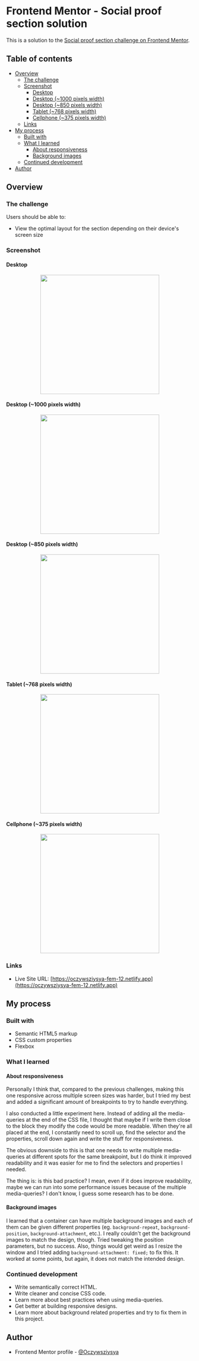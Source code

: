 # Frontend Mentor - Social proof section solution

This is a solution to the [Social proof section challenge on Frontend Mentor](https://www.frontendmentor.io/challenges/social-proof-section-6e0qTv_bA).

## Table of contents

- [Overview](#overview)
  - [The challenge](#the-challenge)
  - [Screenshot](#screenshot)
    - [Desktop](#desktop)
    - [Desktop (~1000 pixels width)](#desktop-1000-pixels-width)
    - [Desktop (~850 pixels width)](#desktop-850-pixels-width)
    - [Tablet (~768 pixels width)](#tablet-768-pixels-width)
    - [Cellphone (~375 pixels width)](#cellphone-375-pixels-width)
  - [Links](#links)
- [My process](#my-process)
  - [Built with](#built-with)
  - [What I learned](#what-i-learned)
    - [About responsiveness](#about-responsiveness)
    - [Background images](#background-images)
  - [Continued development](#continued-development)
- [Author](#author)

## Overview

### The challenge

Users should be able to:

- View the optimal layout for the section depending on their device's screen size

### Screenshot

#### Desktop
<div align="center"><img src="./screenshots/screenshot-desktop.png" width="320" /></div>

#### Desktop (~1000 pixels width)
<div align="center"><img src="./screenshots/desktop-screenshot-1000.png" width="320" /></div>

#### Desktop (~850 pixels width)
<div align="center"><img src="./screenshots/desktop-screenshot-850.png" width="320" /></div>

#### Tablet (~768 pixels width)
<div align="center"><img src="./screenshots/screenshot-tablet.png" width="320" /></div>

#### Cellphone (~375 pixels width)
<div align="center"><img src="./screenshots/screenshot-cellphone.png" width="320" /></div>

### Links

- Live Site URL: [https://oczywsziysya-fem-12.netlify.app](https://oczywsziysya-fem-12.netlify.app)

## My process

### Built with

- Semantic HTML5 markup
- CSS custom properties
- Flexbox

### What I learned

#### About responsiveness
Personally I think that, compared to the previous challenges, making this one responsive across multiple screen sizes was harder, but I tried my best and added a significant amount of breakpoints to try to handle everything.

I also conducted a little experiment here. Instead of adding all the media-queries at the end of the CSS file, I thought that maybe if I write them close to the block they modify the code would be more readable. When they're all placed at the end, I constantly need to scroll up, find the selector and the properties, scroll down again and write the stuff for responsiveness. 

The obvious downside to this is that one needs to write multiple media-queries at different spots for the same breakpoint, but I do think it improved readability and it was easier for me to find the selectors and properties I needed.

The thing is: is this bad practice? I mean, even if it does improve readability, maybe we can run into some performance issues because of the multiple media-queries? I don't know, I guess some research has to be done.

#### Background images
I learned that a container can have multiple background images and each of them can be given different properties (eg. `background-repeat`, `background-position`, `background-attachment`, etc.). I really couldn't get the background images to match the design, though. Tried tweaking the position parameters, but no success. Also, things would get weird as I resize the window and I tried adding `background-attachment: fixed;` to fix this. It worked at some points, but again, it does not match the intended design.

### Continued development

* Write semantically correct HTML.
* Write cleaner and concise CSS code.
* Learn more about best practices when using media-queries.
* Get better at building responsive designs.
* Learn more about background related properties and try to fix them in this project.

## Author

- Frontend Mentor profile - [@Oczywsziysya](https://www.frontendmentor.io/profile/Oczywsziysya)